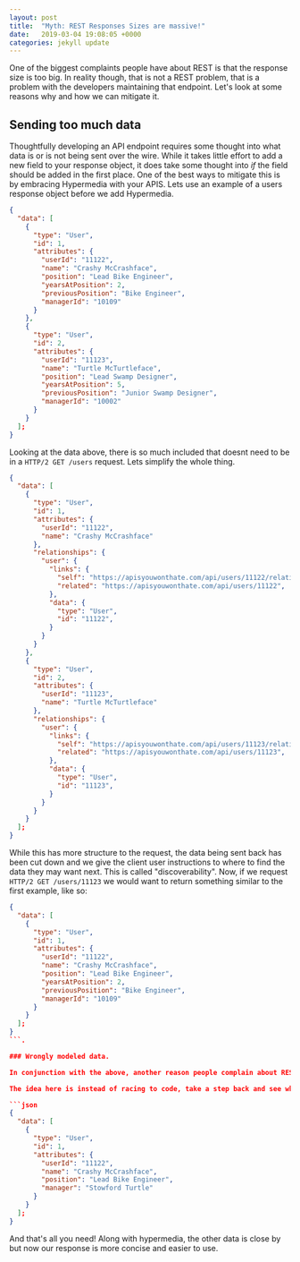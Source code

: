 ```yaml
---
layout: post
title:  "Myth: REST Responses Sizes are massive!"
date:   2019-03-04 19:08:05 +0000
categories: jekyll update
---
```


One of the biggest complaints people have about REST is that the response size is too big. In reality though, that is not a REST problem, that is a problem with the developers maintaining that endpoint. Let's look at some reasons why and how we can mitigate it. 

## Sending too much data

Thoughtfully developing an API endpoint requires some thought into what data is or is not being sent over the wire. While it takes little effort to add a new field to your response object, it does take some thought into _if_ the field should be added in the first place. One of the best ways to mitigate this is by embracing Hypermedia with your APIS. Lets use an example of a users response object before we add Hypermedia. 

```json
{
  "data": [
    {
      "type": "User",
      "id": 1,
      "attributes": {
        "userId": "11122",
        "name": "Crashy McCrashface",
        "position": "Lead Bike Engineer",
        "yearsAtPosition": 2,
        "previousPosition": "Bike Engineer",
        "managerId": "10109"
      }
    },
    {
      "type": "User",
      "id": 2,
      "attributes": {
        "userId": "11123",
        "name": "Turtle McTurtleface",
        "position": "Lead Swamp Designer",
        "yearsAtPosition": 5,
        "previousPosition": "Junior Swamp Designer",
        "managerId": "10002"
      }
    }
  ];
}
```

Looking at the data above, there is so much included that doesnt need to be in a ```HTTP/2 GET /users``` request. Lets simplify the whole thing. 

```json
{
  "data": [
    {
      "type": "User",
      "id": 1,
      "attributes": {
        "userId": "11122",
        "name": "Crashy McCrashface"
      },
      "relationships": {
        "user": {
          "links": {
            "self": "https://apisyouwonthate.com/api/users/11122/relationships/user",
            "related": "https://apisyouwonthate.com/api/users/11122",
          },
          "data": {
            "type": "User",
            "id": "11122",
          }
        } 
      }
    },
    {
      "type": "User",
      "id": 2,
      "attributes": {
        "userId": "11123",
        "name": "Turtle McTurtleface"
      },
      "relationships": {
        "user": {
          "links": {
            "self": "https://apisyouwonthate.com/api/users/11123/relationships/user",
            "related": "https://apisyouwonthate.com/api/users/11123",
          },
          "data": {
            "type": "User",
            "id": "11123",
          }
        } 
      }
    }
  ];
}
```

While this has more structure to the request, the data being sent back has been cut down and we give the client user instructions to where to find the data they may want next. This is called "discoverability". Now, if we request ```HTTP/2 GET /users/11123``` we would want to return something similar to the first example, like so: 

```json
{
  "data": [
    {
      "type": "User",
      "id": 1,
      "attributes": {
        "userId": "11122",
        "name": "Crashy McCrashface",
        "position": "Lead Bike Engineer",
        "yearsAtPosition": 2,
        "previousPosition": "Bike Engineer",
        "managerId": "10109"
      }
    }
  ];
}
```.

### Wrongly modeled data. 

In conjunction with the above, another reason people complain about REST response sizes being so large is that developers have not modeled the data for the requests. Lets consider the example above. In it, we have two requests we are making, ```/api/users``` and ```/api/users/11122```. In the first request, we should return the least amount of data possible. When making the first GET request, which returns all the resources for the given endpoint, model your data to return the bare minimum. In this case, a userId and a name. 

The idea here is instead of racing to code, take a step back and see what data is truly needed for the endpoint. If you have a users page, an organization chart let's just say, is it useful to have data surrounding their time at the company? Or maybe previous titles? That data is not useful in this case, so instead lets model our data to only return the following:

```json
{
  "data": [
    {
      "type": "User",
      "id": 1,
      "attributes": {
        "userId": "11122",
        "name": "Crashy McCrashface",
        "position": "Lead Bike Engineer",
        "manager": "Stowford Turtle"
      }
    }
  ];
}
```

And that's all you need! Along with hypermedia, the other data is close by but now our response is more concise and easier to use. 